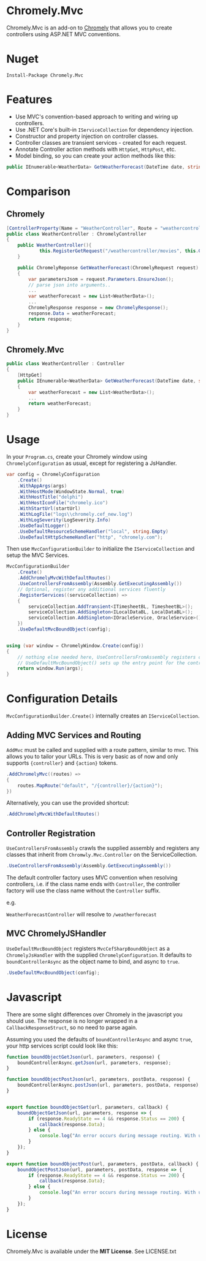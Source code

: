 # Chromely.Mvc

Chromely.Mvc is an add-on to [Chromely](https://github.com/chromelyapps/Chromely) that allows you to create controllers using ASP.NET MVC conventions.

# Nuget

```
Install-Package Chromely.Mvc
```

# Features
* Use MVC's convention-based approach to writing and wiring up controllers.
* Use .NET Core's built-in `IServiceCollection` for dependency injection.
* Constructor and property injection on controller classes.
* Controller classes are transient services - created for each request.
* Annotate Controller action methods with `HttpGet`, `HttpPost`, etc.
* Model binding, so you can create your action methods like this:

```csharp
public IEnumerable<WeatherData> GetWeatherForecast(DateTime date, string location)
```

# Comparison

## Chromely
```csharp
[ControllerProperty(Name = "WeatherController", Route = "weathercontroller")]
public class WeatherController : ChromelyController
{
	public WeatherController(){
            this.RegisterGetRequest("/weathercontroller/movies", this.GetMovies);
	}

	public ChromelyReponse GetWeatherForecast(ChromelyRequest request)
	{
		var parametersJsom = request.Parameters.EnsureJson();
		// parse json into arguments..
		...			
		var weatherForecast = new List<WeatherData>();
		... 
		ChromelyResponse response = new ChromelyResponse();
		response.Data = weatherForecast; 
		return response;
	}
}
```

## Chromely.Mvc

```csharp
public class WeatherController : Controller
{
	[HttpGet]
	public IEnumerable<WeatherData> GetWeatherForecast(DateTime date, string location)
	{
		var weatherForecast = new List<WeatherData>();
		... 
		return weatherForecast;
	}
}

```


# Usage

In your `Program.cs`, create your Chromely window using `ChromelyConfiguration` as usual, except for registering a JsHandler.

```csharp
var config = ChromelyConfiguration
	.Create()
	.WithAppArgs(args)
	.WithHostMode(WindowState.Normal, true)
	.WithHostTitle("delphi")
	.WithHostIconFile("chromely.ico")
	.WithStartUrl(startUrl)
	.WithLogFile("logs\\chromely.cef_new.log")
	.WithLogSeverity(LogSeverity.Info)
	.UseDefaultLogger()
	.UseDefaultResourceSchemeHandler("local", string.Empty)
	.UseDefaultHttpSchemeHandler("http", "chromely.com");
```

Then use `MvcConfigurationBuilder` to initialize the `IServiceCollection` and setup the MVC Services. 

```csharp
MvcConfigurationBuilder
	.Create()
	.AddChromelyMvcWithDefaultRoutes()
	.UseControllersFromAssembly(Assembly.GetExecutingAssembly())
	// Optional, register any additional services fluently
	.RegisterServices((serviceCollection) =>
	{
		serviceCollection.AddTransient<ITimesheetBL, TimesheetBL>();
		serviceCollection.AddSingleton<ILocalDataBL, LocalDataBL>();
		serviceCollection.AddSingleton<IOracleService, OracleService>();
	})
	.UseDefaultMvcBoundObject(config);


using (var window = ChromelyWindow.Create(config))
{
	// nothing else needed here, UseControllersFromAssembly registers controllers and 
	// UseDefaultMvcBoundObject() sets up the entry point for the controllers when requests come in
	return window.Run(args);
}
```

# Configuration Details

`MvcConfigurationBuilder.Create()` internally creates an `IServiceCollection`.

## Adding MVC Services and Routing 

`AddMvc` must be called and supplied with a route pattern, similar to mvc. This allows you to tailor your URLs.  This is very basic as of now and only supports `{controller}` and `{action}` tokens. 

```csharp
.AddChromelyMvc((routes) =>
{
	routes.MapRoute("default", "/{controller}/{action}");
})
```

Alternatively, you can use the provided shortcut:

```csharp
.AddChromelyMvcWithDefaultRoutes()
```

## Controller Registration 

`UseControllersFromAssembly` crawls the supplied assembly and registers any classes that inherit from `Chromwly.Mvc.Controller` on the ServiceCollection.

```csharp
.UseControllersFromAssembly(Assembly.GetExecutingAssembly())
```

The default controller factory uses MVC convention when resolving controllers, i.e. if the class name ends with `Controller`, the controller factory will use the class name without the `Controller` suffix.

e.g.

`WeatherForecastController` will resolve to `/weatherforecast`

## MVC ChromelyJSHandler

`UseDefaultMvcBoundObject` registers `MvcCefSharpBoundObject` as a `ChromelyJsHandler` with the supplied `ChromelyConfiguration`. It defaults to `boundControllerAsync` as the object name to bind, and async to `true`.

```csharp
.UseDefaultMvcBoundObject(config);
```

# Javascript

There are some slight differences over Chromely in the javascript you should use. The response is no longer wrapped in a `CallbackResponseStruct`, so no need to parse again.

Assuming you used the defaults of `boundControllerAsync` and async `true`, your http services script could look like this:


```js
function boundObjectGetJson(url, parameters, response) {
    boundControllerAsync.getJson(url, parameters, response);
}

function boundObjectPostJson(url, parameters, postData, response) {
    boundControllerAsync.postJson(url, parameters, postData, response);
}


export function boundObjectGet(url, parameters, callback) {
	boundObjectGetJson(url, parameters, response => {
		if (response.ReadyState == 4 && response.Status == 200) {
			callback(response.Data);
		} else {
			console.log("An error occurs during message routing. With ur:" + url + ". Response received:" + response);
		}
	});
}

export function boundObjectPost(url, parameters, postData, callback) {
	boundObjectPostJson(url, parameters, postData, response => {
		if (response.ReadyState == 4 && response.Status == 200) {
			callback(response.Data);
		} else {
			console.log("An error occurs during message routing. With ur:" + url + ". Response received:" + response);
		}
	});
}
```

# License

Chromely.Mvc is available under the **MIT License**. See LICENSE.txt